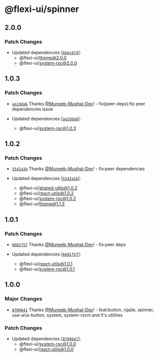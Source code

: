 # @flexi-ui/spinner

## 2.0.0

### Patch Changes

- Updated dependencies [[`6b6c674`](https://github.com/flexi-ui/flexi-ui/commit/6b6c674b92b716004f94f71f705c60d36dff492b)]:
  - @flexi-ui/theme@2.0.0
  - @flexi-ui/system-rsc@2.0.0

## 1.0.3

### Patch Changes

- [`ae2dda6`](https://github.com/flexi-ui/flexi-ui/commit/ae2dda6ad4ac8385a788bb9a2a6ae9943b6db0f2) Thanks [@Muneeb-Mughal-Dev](https://github.com/Muneeb-Mughal-Dev)! - fix(peer-deps):fix peer dependencies issue

- Updated dependencies [[`ae2dda6`](https://github.com/flexi-ui/flexi-ui/commit/ae2dda6ad4ac8385a788bb9a2a6ae9943b6db0f2)]:
  - @flexi-ui/system-rsc@1.0.3

## 1.0.2

### Patch Changes

- [`5542a1b`](https://github.com/flexi-ui/flexi-ui/commit/5542a1b194188817ac0bd3a937ae7f1edb9704ee) Thanks [@Muneeb-Mughal-Dev](https://github.com/Muneeb-Mughal-Dev)! - fix:peer dependencies

- Updated dependencies [[`5542a1b`](https://github.com/flexi-ui/flexi-ui/commit/5542a1b194188817ac0bd3a937ae7f1edb9704ee)]:
  - @flexi-ui/shared-utils@1.0.2
  - @flexi-ui/react-utils@1.0.2
  - @flexi-ui/system-rsc@1.0.2
  - @flexi-ui/theme@1.1.3

## 1.0.1

### Patch Changes

- [`6681f57`](https://github.com/flexi-ui/flexi-ui/commit/6681f5752c33c44fb13f2a1445f66b460093a670) Thanks [@Muneeb-Mughal-Dev](https://github.com/Muneeb-Mughal-Dev)! - fix:peer deps

- Updated dependencies [[`6681f57`](https://github.com/flexi-ui/flexi-ui/commit/6681f5752c33c44fb13f2a1445f66b460093a670)]:
  - @flexi-ui/react-utils@1.0.1
  - @flexi-ui/system-rsc@1.0.1

## 1.0.0

### Major Changes

- [`8709641`](https://github.com/flexi-ui/flexi-ui/commit/8709641d02a8c29738a43db857330f22063c3897) Thanks [@Muneeb-Mughal-Dev](https://github.com/Muneeb-Mughal-Dev)! - feat:button, ripple, spinner, use-aria-button, system, system-rscm and it's utilities

### Patch Changes

- Updated dependencies [[`8709641`](https://github.com/flexi-ui/flexi-ui/commit/8709641d02a8c29738a43db857330f22063c3897)]:
  - @flexi-ui/system-rsc@1.0.0
  - @flexi-ui/react-utils@1.0.0
